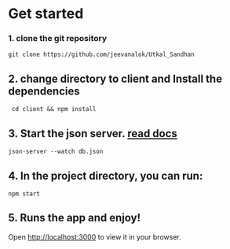 # Get started

### 1. clone the git repository
`git clone https://github.com/jeevanalok/Utkal_Sandhan `

## 2.  change directory to client and Install the dependencies
` cd client && npm install`

## 3. Start the json server. [read docs](https://www.npmjs.com/json-server)
`json-server --watch db.json`

## 4. In the project directory, you can run:
`npm start`



## 5. Runs the app and enjoy!
Open [http://localhost:3000](http://localhost:3000) to view it in your browser.

